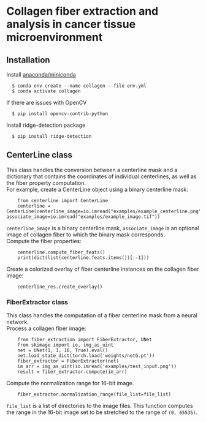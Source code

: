 # Collagen fiber extraction and analysis in cancer tissue microenvironment

## Installation
Install [anaconda/miniconda](https://docs.conda.io/en/latest/miniconda.html)  
```
  $ conda env create --name collagen --file env.yml
  $ conda activate collagen
```
If there are issues with OpenCV  
```
  $ pip install opencv-contrib-python
```
Install ridge-detection package  
```
  $ pip install ridge-detection
```

## CenterLine class
This class handles the conversion between a centerline mask and a dictionary that contains the coordinates of individual centerlines, as well as the fiber property computation.   
For example, create a CenterLine object using a binary centerline mask:  
```
    from centerline import CenterLine
    centerline = CenterLine(centerline_image=io.imread("examples/example_centerline.png"), associate_image=io.imread("examples/example_image.tif"))
```
`centerline_image` is a binary centerline mask, `associate_image` is an optional image of collagen fiber to which the binary mask corresponds.  
Compute the fiber properties:  
```
    centerline.compute_fiber_feats() 
    print(dict(list(centerline.feats.items())[:-1]))
```
Create a colorized overlay of fiber centerline instances on the collagen fiber image:  
```
    centerline_res.create_overlay()
```

### FiberExtractor class
This class handles the computation of a fiber centerline mask from a neural network.  
Process a collagen fiber image:  
```
    from fiber_extraction import FiberExtractor, UNet
    from skimage import io, img_as_uint
    net = UNet(1, 1, 16, True).eval()
    net.load_state_dict(torch.load('weights/netG.pt'))
    fiber_extractor = FiberExtractor(net)
    im_arr = img_as_uint(io.imread('examples/test_input.png'))
    result = fiber_extractor.compute(im_arr)
```
Compute the normalization range for 16-bit image.
```
    fiber_extractor.normalization_range(file_list=file_list)
```
`file_list` is a list of directories to the image files. This function computes the range in the 16-bit image set to be stretched to the range of `(0, 65535)`.  